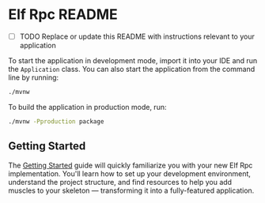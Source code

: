 # Elf Rpc README

- [ ] TODO Replace or update this README with instructions relevant to your application

To start the application in development mode, import it into your IDE and run the `Application` class. 
You can also start the application from the command line by running: 

```bash
./mvnw
```

To build the application in production mode, run:

```bash
./mvnw -Pproduction package
```

## Getting Started

The [Getting Started](https://vaadin.com/docs/latest/getting-started) guide will quickly familiarize you with your new
Elf Rpc implementation. You'll learn how to set up your development environment, understand the project 
structure, and find resources to help you add muscles to your skeleton — transforming it into a fully-featured 
application.
